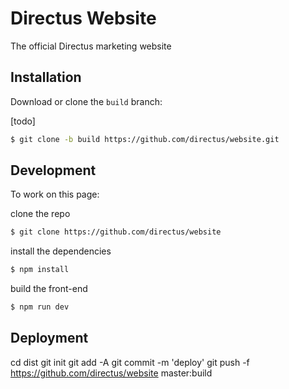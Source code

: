 # Directus Website
The official Directus marketing website

## Installation

Download or clone the `build` branch:

[todo]

```bash
$ git clone -b build https://github.com/directus/website.git
```

## Development

To work on this page: 

clone the repo

```bash
$ git clone https://github.com/directus/website
```

install the dependencies

```bash
$ npm install
```

build the front-end

```bash
$ npm run dev
```

## Deployment

cd dist
git init
git add -A
git commit -m 'deploy'
git push -f https://github.com/directus/website master:build